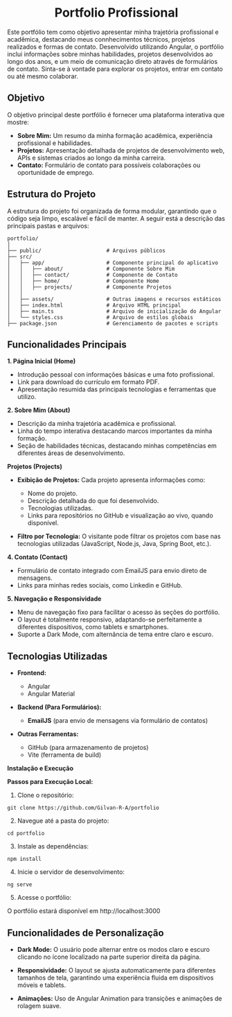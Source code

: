 <h1 align="center">
    Portfolio Profissional
</h1>

Este portfólio tem como objetivo apresentar minha trajetória profissional e acadêmica, destacando meus connhecimentos técnicos, projetos realizados e formas de contato. Desenvolvido utilizando Angular, o portfólio inclui informações sobre minhas habilidades, projetos desenvolvidos ao longo dos anos, e um meio de comunicação direto através de formulários de contato. Sinta-se à vontade para explorar os projetos, entrar em contato ou até mesmo colaborar.   


## Objetivo   

O objetivo principal deste portfólio é fornecer uma plataforma interativa que mostre:   

- **Sobre Mim:** Um resumo da minha formação acadêmica, experiência profissional e habilidades.   
- **Projetos:** Apresentação detalhada de projetos de desenvolvimento web, APIs e sistemas criados ao longo da minha carreira.   
- **Contato:** Formulário de contato para possíveis colaborações ou oportunidade de emprego.   


## Estrutura do Projeto   

A estrutura do projeto foi organizada de forma modular, garantindo que o código seja limpo, escalável e fácil de manter. A seguir está a descrição das principais pastas e arquivos:   


```   
portfolio/
│
├── public/                     # Arquivos públicos
├── src/
│   ├── app/                    # Componente principal do aplicativo
│   │   ├── about/              # Componente Sobre Mim
│   │   ├── contact/            # Componente de Contato
│   │   ├── home/               # Componente Home
│   │   ├── projects/           # Componente Projetos
│   │   
│   ├── assets/                 # Outras imagens e recursos estáticos
│   ├── index.html              # Arquivo HTML principal
│   ├── main.ts                 # Arquivo de inicialização do Angular
│   └── styles.css              # Arquivo de estilos globais
├── package.json                # Gerenciamento de pacotes e scripts

```   

## Funcionalidades Principais   

**1. Página Inicial (Home)**   

- Introdução pessoal con informações básicas e uma foto profissional.   
- Link para download do currículo em formato PDF.
- Apresentação resumida das principais tecnologias e ferramentas que utilizo.   

**2. Sobre Mim (About)**   

- Descrição da minha trajetória acadêmica e profissional.   
- Linha do tempo interativa destacando marcos importantes da minha formação.   
- Seção de habilidades técnicas, destacando minhas competências em diferentes áreas de desenvolvimento.   

**Projetos (Projects)**   

- **Exibição de Projetos:** Cada projeto apresenta informações como:   

   - Nome do projeto.
   - Descrição detalhada do que foi desenvolvido.   
   - Tecnologias utilizadas.   
   - Links para repositórios no GitHub e visualização ao vivo, quando disponível.   

- **Filtro por Tecnologia:** O visitante pode filtrar os projetos com base nas tecnologias utilizadas (JavaScript, Node.js, Java, Spring Boot, etc.).   

**4. Contato (Contact)**   

- Formulário de contato integrado com EmailJS para envio direto de mensagens.   
- Links para minhas redes sociais, como Linkedin e GitHub.   

**5. Navegação e Responsividade**   

- Menu de navegação fixo para facilitar o acesso às seções do portfólio.   
- O layout é totalmente responsivo, adaptando-se perfeitamente a diferentes dispositivos, como tablets e smartphones.   
- Suporte a Dark Mode, com alternância de tema entre claro e escuro.   


## Tecnologias Utilizadas   

- **Frontend:**   

   - Angular   
   - Angular Material   

- **Backend (Para Formulários):**   

   - **EmailJS** (para envio de mensagens via formulário de contatos)   

- **Outras Ferramentas:**   

   - GitHub (para armazenamento de projetos)
   - Vite (ferramenta de build)   

**Instalação e Execução**   

**Passos para Execução Local:**   

1. Clone o repositório:   

```   
git clone https://github.com/Gilvan-R-A/portfolio
```  

2. Navegue até a pasta do projeto:   

```   
cd portfolio   
```   

3. Instale as dependências:   

```   
npm install
```   

4. Inicie o servidor de desenvolvimento:   

```   
ng serve
```   

5. Acesse o portfólio:   

O portfólio estará disponível em http://localhost:3000


## Funcionalidades de Personalização   

- **Dark Mode:** O usuário pode alternar entre os modos claro e escuro clicando no ícone localizado na parte superior direita da página.   

- **Responsividade:** O layout se ajusta automaticamente para diferentes tamanhos de tela, garantindo uma experiência fluida em dispositivos móveis e tablets.   

- **Animações:** Uso de Angular Animation para transições e animações de rolagem suave.

